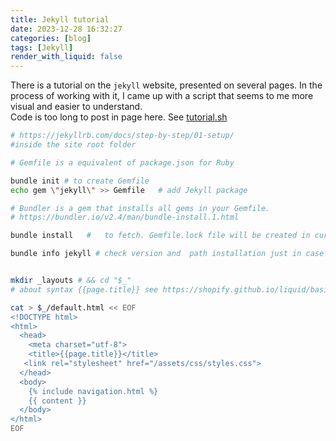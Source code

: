 ```yaml
---
title: Jekyll tutorial
date: 2023-12-28 16:32:27
categories: [blog]
tags: [Jekyll]
render_with_liquid: false
---
```


There is a tutorial on the `jekyll` website, presented on several pages.
In the process of working with it, I came up with a script that seems to me more visual and easier to understand.  
Code is too long to post in page here. See [tutorial.sh](/assets/attachment/tutorial.sh)
```bash
# https://jekyllrb.com/docs/step-by-step/01-setup/
#inside the site root folder

# Gemfile is a equivalent of package.json for Ruby

bundle init # to create Gemfile
echo gem \"jekyll\" >> Gemfile   # add Jekyll package

# Bundler is a gem that installs all gems in your Gemfile.
# https://bundler.io/v2.4/man/bundle-install.1.html

bundle install   #   to fetch. Gemfile.lock file will be created in current src dir.

bundle info jekyll # check version and  path installation just in case


mkdir _layouts # && cd "$_"
# about syntax {{page.title}} see https://shopify.github.io/liquid/basics/introduction/

cat > $_/default.html << EOF
<!DOCTYPE html>
<html>
  <head>
    <meta charset="utf-8">
    <title>{{page.title}}</title>
   <link rel="stylesheet" href="/assets/css/styles.css">
  </head>
  <body>
    {% include navigation.html %}
    {{ content }}
  </body>
</html>
EOF


```

